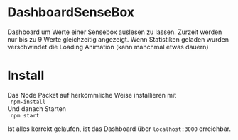 # DashboardSenseBox
Dashboard um Werte einer Sensebox auslesen zu lassen. Zurzeit werden nur bis zu 9 Werte gleichzeitig angezeigt.
Wenn Statistiken geladen wurden verschwindet die Loading Animation (kann manchmal etwas dauern)

# Install 
Das Node Packet auf herkömmliche Weise installieren mit  
 ` npm-install`   
 Und danach Starten   
 ` npm start` 
 
 Ist alles korrekt gelaufen, ist das Dashboard über `localhost:3000` erreichbar.

